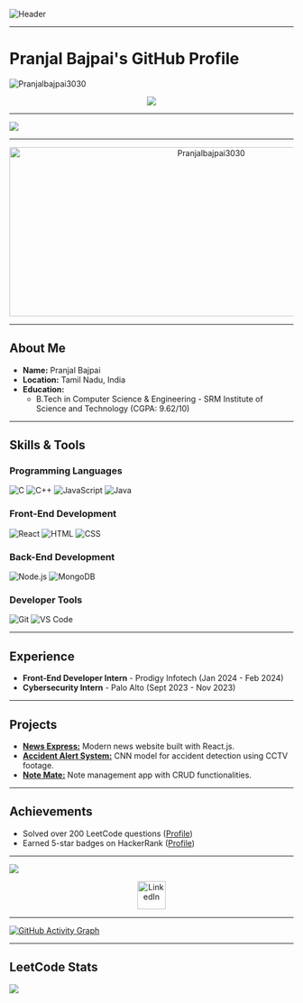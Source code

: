 ![Header](https://capsule-render.vercel.app/api?type=waving&color=0:0000FF,100:1E90FF&height=250&section=header&text=Hi,%20I'm%20Pranjal!&fontSize=60&fontColor=ffffff)

---

# **Pranjal Bajpai's GitHub Profile**  

<p align="left"> <img src="https://komarev.com/ghpvc/?username=Pranjalbajpai3030&label=Profile%20views&color=0e75b6&style=flat" alt="Pranjalbajpai3030" /> </p>

<!-- Trophy Section -->
<p align="center">
  <img src="https://github-profile-trophy.vercel.app/?username=Pranjalbajpai3030&theme=onedark&column=-1" />
</p>

---

![](https://visitor-badge.glitch.me/badge?page_id=Pranjalbajpai3030.Pranjalbajpai3030)  

---

<!-- Header Section -->
<p align="center">
  <img src="https://socialify.git.ci/Pranjalbajpai3030/Pranjalbajpai3030/image?font=Source%20Code%20Pro&forks=1&issues=1&language=1&name=1&owner=1&pattern=Plus&pulls=1&stargazers=1&theme=Dark" alt="Pranjalbajpai3030" width="700" height="300" />
</p>

---

## **About Me**  
- **Name:** Pranjal Bajpai  
- **Location:** Tamil Nadu, India  
- **Education:**  
  - B.Tech in Computer Science & Engineering - SRM Institute of Science and Technology (CGPA: 9.62/10)  

---

## **Skills & Tools**  

### **Programming Languages**  
![C](https://img.shields.io/badge/C-00599C?style=for-the-badge&logo=c&logoColor=white)
![C++](https://img.shields.io/badge/C%2B%2B-00599C?style=for-the-badge&logo=c%2B%2B&logoColor=white)
![JavaScript](https://img.shields.io/badge/JavaScript-F7DF1E?style=for-the-badge&logo=javascript&logoColor=black)
![Java](https://img.shields.io/badge/Java-007396?style=for-the-badge&logo=java&logoColor=white)

### **Front-End Development**  
![React](https://img.shields.io/badge/React-61DAFB?style=for-the-badge&logo=react&logoColor=black)
![HTML](https://img.shields.io/badge/HTML5-E34F26?style=for-the-badge&logo=html5&logoColor=white)
![CSS](https://img.shields.io/badge/CSS3-1572B6?style=for-the-badge&logo=css3&logoColor=white)

### **Back-End Development**  
![Node.js](https://img.shields.io/badge/Node.js-339933?style=for-the-badge&logo=nodedotjs&logoColor=white)
![MongoDB](https://img.shields.io/badge/MongoDB-47A248?style=for-the-badge&logo=mongodb&logoColor=white)

### **Developer Tools**  
![Git](https://img.shields.io/badge/Git-F05032?style=for-the-badge&logo=git&logoColor=white)
![VS Code](https://img.shields.io/badge/VS%20Code-007ACC?style=for-the-badge&logo=visualstudiocode&logoColor=white)

---

## **Experience**  
- **Front-End Developer Intern** - Prodigy Infotech (Jan 2024 - Feb 2024)  
- **Cybersecurity Intern** - Palo Alto (Sept 2023 - Nov 2023)  

---

## **Projects**  
- [**News Express:**](https://github.com/Pranjalbajpai3030/News_Express) Modern news website built with React.js.  
- [**Accident Alert System:**](https://github.com/Pranjalbajpai3030/AI-ACCIDENT-DETECTION-MODEL) CNN model for accident detection using CCTV footage.  
- [**Note Mate:**](https://github.com/Pranjalbajpai3030/note_mate) Note management app with CRUD functionalities.  

---

## **Achievements**  
- Solved over 200 LeetCode questions ([Profile](https://leetcode.com/u/Pranjalbajpai30/))  
- Earned 5-star badges on HackerRank ([Profile](https://www.hackerrank.com/profile/pb6523))  

---
![](https://github-contributor-stats.vercel.app/api?username=Pranjalbajpai3030&limit=5&theme=radical&combine_all_yearly_contributions=true)
<!-- Social Links -->
<p align="center">
  <a href="http://www.linkedin.com/in/pranjal-bajpai30">
    <img alt="LinkedIn" width="50px" src="https://user-images.githubusercontent.com/43545812/144035037-0f415fc7-9f96-4517-a370-ccc6e78a714b.png" />
  </a>
</p>

---

<!-- Activity Graph -->
[![GitHub Activity Graph](https://github-readme-activity-graph.vercel.app/graph?username=Pranjalbajpai3030&theme=github-dark-dimmed&custom_title=Pranjal%20Bajpai's%20Activity%20Graph&hide_border=true)](https://github.com/ashutosh00710/github-readme-activity-graph)

---

<!-- LeetCode Stats -->
## **LeetCode Stats**  
![](https://leetcard.jacoblin.cool/Pranjalbajpai30?ext=heatmap)
